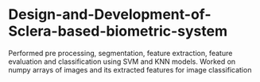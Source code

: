 # Design-and-Development-of-Sclera-based-biometric-system
Performed pre processing, segmentation, feature extraction, feature evaluation and classification using  SVM and KNN models.  Worked on numpy arrays of images and its extracted features for image classification
